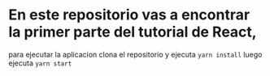 # En este repositorio vas a encontrar la primer parte del tutorial de React, 

para ejecutar la aplicacion clona el repositorio y ejecuta `yarn install` luego ejecuta `yarn start`

